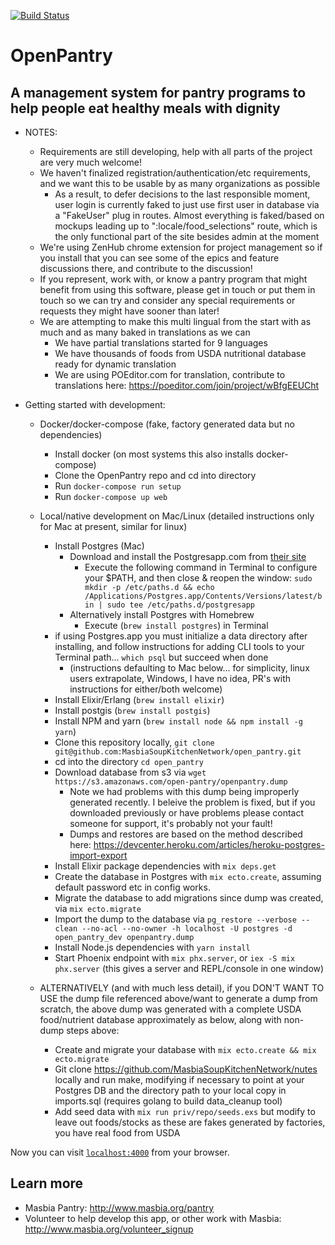 [![Build Status](https://travis-ci.org/MasbiaSoupKitchenNetwork/open_pantry.svg?branch=master)](https://travis-ci.org/MasbiaSoupKitchenNetwork/open_pantry)
# OpenPantry
## A management system for pantry programs to help people eat healthy meals with dignity

  * NOTES:
    * Requirements are still developing, help with all parts of the project are very much welcome!
    * We haven't finalized registration/authentication/etc requirements, and we want this to be usable by as many organizations as possible
      * As a result, to defer decisions to the last responsible moment, user login is currently faked to just use first user in database via a "FakeUser" plug in routes.  Almost everything is faked/based on mockups leading up to ":locale/food_selections" route, which is the only functional part of the site besides admin at the moment
    * We're using ZenHub chrome extension for project management so if you install that you can see some of the epics and feature discussions there, and contribute to the discussion!
    * If you represent, work with, or know a pantry program that might benefit from using this software, please get in touch or put them in touch so we can try and consider any special requirements or requests they might have sooner than later!
    * We are attempting to make this multi lingual from the start with as much and as many baked in translations as we can
      * We have partial translations started for 9 languages
      * We have thousands of foods from USDA nutritional database ready for dynamic translation
      * We are using POEditor.com for translation, contribute to translations here: https://poeditor.com/join/project/wBfgEEUCht

  * Getting started with development:
    * Docker/docker-compose (fake, factory generated data but no dependencies)
      * Install docker (on most systems this also installs docker-compose)
      * Clone the OpenPantry repo and cd into directory
      * Run `docker-compose run setup`
      * Run `docker-compose up web`


    * Local/native development on Mac/Linux (detailed instructions only for Mac at present, similar for linux)
      * Install Postgres (Mac)
          * Download and install the Postgresapp.com from [their site](https://postgresapp.com/documentation/install.html)
              * Execute the following command in Terminal to configure your $PATH, and then close & reopen the window:
              `sudo mkdir -p /etc/paths.d &&
                echo /Applications/Postgres.app/Contents/Versions/latest/bin | sudo tee /etc/paths.d/postgresapp`
          * Alternatively install Postgres with Homebrew
              * Execute (`brew install postgres`) in Terminal
      * if using Postgres.app you must initialize a data directory after installing, and follow instructions for adding CLI tools to your Terminal path...  `which psql` but succeed when done
        * (instructions defaulting to Mac below... for simplicity, linux users extrapolate, Windows, I have no idea, PR's with instructions for either/both welcome)
      * Install Elixir/Erlang (`brew install elixir`)
      * Install postgis (`brew install postgis`)
      * Install NPM and yarn (`brew install node && npm install -g yarn`)
      * Clone this repository locally, `git clone git@github.com:MasbiaSoupKitchenNetwork/open_pantry.git`
      * cd into the directory `cd open_pantry`
      * Download database from s3 via `wget https://s3.amazonaws.com/open-pantry/openpantry.dump`
        * Note we had problems with this dump being improperly generated recently.  I beleive the problem is fixed, but if you downloaded previously or have problems please contact someone for support, it's probably not your fault!
        * Dumps and restores are based on the method described here: https://devcenter.heroku.com/articles/heroku-postgres-import-export
      * Install Elixir package dependencies with `mix deps.get`
      * Create the database in Postgres with `mix ecto.create`, assuming default password etc in config works.
      * Migrate the database to add migrations since dump was created, via `mix ecto.migrate`
      * Import the dump to the database via `pg_restore --verbose --clean --no-acl --no-owner -h localhost -U postgres -d open_pantry_dev openpantry.dump`
      * Install Node.js dependencies with `yarn install`
      * Start Phoenix endpoint with `mix phx.server`, or `iex -S mix phx.server` (this gives a server and REPL/console in one window)
    * ALTERNATIVELY (and with much less detail), if you DON'T WANT TO USE the dump file referenced above/want to generate a dump from scratch, the above dump was generated with a complete USDA food/nutrient database approximately as below, along with non-dump steps above:
      * Create and migrate your database with `mix ecto.create && mix ecto.migrate`
      * Git clone https://github.com/MasbiaSoupKitchenNetwork/nutes locally and run make, modifying if necessary to point at your Postgres DB and the directory path to your local copy in imports.sql (requires golang to build data_cleanup tool)
      * Add seed data with `mix run priv/repo/seeds.exs` but modify to leave out foods/stocks as these are fakes generated by factories, you have real food from USDA

Now you can visit [`localhost:4000`](http://localhost:4000) from your browser.

## Learn more

  * Masbia Pantry: http://www.masbia.org/pantry
  * Volunteer to help develop this app, or other work with Masbia: http://www.masbia.org/volunteer_signup
